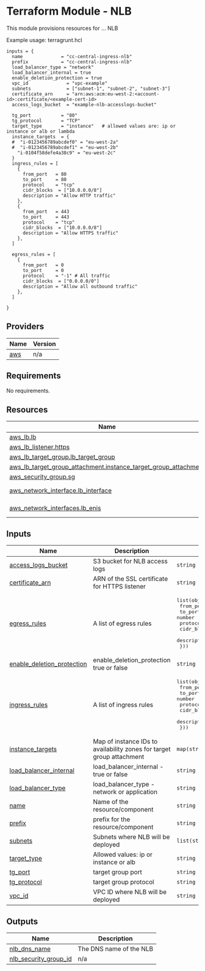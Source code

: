 <!-- BEGIN_TF_DOCS -->
# Terraform Module - NLB

This module provisions resources for ... NLB

Example usage: terragrunt.hcl

```hcl
inputs = {
  name              = "cc-central-ingress-nlb"
  prefix            = "cc-central-ingress-nlb"
  load_balancer_type = "network"
  load_balancer_internal = true
  enable_deletion_protection = true 
  vpc_id              = "vpc-example" 
  subnets             = ["subnet-1", "subnet-2", "subnet-3"] 
  certificate_arn     = "arn:aws:acm:eu-west-2:<account-id>:certificate/<example-cert-id>
  access_logs_bucket  = "example-nlb-accesslogs-bucket"

  tg_port           = "80"
  tg_protocol       = "TCP"
  target_type       = "instance"   # allowed values are: ip or instance or alb or lambda
  instance_targets  = {
  #  "i-0123456789abcdef0" = "eu-west-2a"
  #  "i-0123456789abcdef1" = "eu-west-2b"
    "i-0104f58defe4a38c9" = "eu-west-2c"
  }
  ingress_rules = [
    {
      from_port   = 80
      to_port     = 80
      protocol    = "tcp"
      cidr_blocks  = ["10.0.0.0/8"]
      description = "Allow HTTP traffic"
    },
    {
      from_port   = 443
      to_port     = 443
      protocol    = "tcp"
      cidr_blocks  = ["10.0.0.0/8"]
      description = "Allow HTTPS traffic"
    },
  ]

  egress_rules = [
    {
      from_port   = 0
      to_port     = 0
      protocol    = "-1" # All traffic
      cidr_blocks  = ["0.0.0.0/0"]
      description = "Allow all outbound traffic"
    },
  ]

}
``` 
## Providers

| Name | Version |
|------|---------|
| <a name="provider_aws"></a> [aws](#provider\_aws) | n/a |
## Requirements

No requirements.
## Resources

| Name | Type |
|------|------|
| [aws_lb.lb](https://registry.terraform.io/providers/hashicorp/aws/latest/docs/resources/lb) | resource |
| [aws_lb_listener.https](https://registry.terraform.io/providers/hashicorp/aws/latest/docs/resources/lb_listener) | resource |
| [aws_lb_target_group.lb_target_group](https://registry.terraform.io/providers/hashicorp/aws/latest/docs/resources/lb_target_group) | resource |
| [aws_lb_target_group_attachment.instance_target_group_attachment](https://registry.terraform.io/providers/hashicorp/aws/latest/docs/resources/lb_target_group_attachment) | resource |
| [aws_security_group.sg](https://registry.terraform.io/providers/hashicorp/aws/latest/docs/resources/security_group) | resource |
| [aws_network_interface.lb_interface](https://registry.terraform.io/providers/hashicorp/aws/latest/docs/data-sources/network_interface) | data source |
| [aws_network_interfaces.lb_enis](https://registry.terraform.io/providers/hashicorp/aws/latest/docs/data-sources/network_interfaces) | data source |
## Inputs

| Name | Description | Type | Default | Required |
|------|-------------|------|---------|:--------:|
| <a name="input_access_logs_bucket"></a> [access\_logs\_bucket](#input\_access\_logs\_bucket) | S3 bucket for NLB access logs | `string` | n/a | yes |
| <a name="input_certificate_arn"></a> [certificate\_arn](#input\_certificate\_arn) | ARN of the SSL certificate for HTTPS listener | `string` | n/a | yes |
| <a name="input_egress_rules"></a> [egress\_rules](#input\_egress\_rules) | A list of egress rules | <pre>list(object({<br/>    from_port   = number<br/>    to_port     = number<br/>    protocol    = string<br/>    cidr_blocks  = list(string)<br/>    description = string<br/>  }))</pre> | n/a | yes |
| <a name="input_enable_deletion_protection"></a> [enable\_deletion\_protection](#input\_enable\_deletion\_protection) | enable\_deletion\_protection true or false | `string` | n/a | yes |
| <a name="input_ingress_rules"></a> [ingress\_rules](#input\_ingress\_rules) | A list of ingress rules | <pre>list(object({<br/>    from_port   = number<br/>    to_port     = number<br/>    protocol    = string<br/>    cidr_blocks  = list(string)<br/>    description = string<br/>  }))</pre> | n/a | yes |
| <a name="input_instance_targets"></a> [instance\_targets](#input\_instance\_targets) | Map of instance IDs to availability zones for target group attachment | `map(string)` | n/a | yes |
| <a name="input_load_balancer_internal"></a> [load\_balancer\_internal](#input\_load\_balancer\_internal) | load\_balancer\_internal - true or false | `string` | n/a | yes |
| <a name="input_load_balancer_type"></a> [load\_balancer\_type](#input\_load\_balancer\_type) | load\_balancer\_type - network or application | `string` | n/a | yes |
| <a name="input_name"></a> [name](#input\_name) | Name of the resource/component | `string` | n/a | yes |
| <a name="input_prefix"></a> [prefix](#input\_prefix) | prefix for the resource/component | `string` | n/a | yes |
| <a name="input_subnets"></a> [subnets](#input\_subnets) | Subnets where NLB will be deployed | `list(string)` | n/a | yes |
| <a name="input_target_type"></a> [target\_type](#input\_target\_type) | Allowed values: ip or instance or alb | `string` | n/a | yes |
| <a name="input_tg_port"></a> [tg\_port](#input\_tg\_port) | target group port | `string` | n/a | yes |
| <a name="input_tg_protocol"></a> [tg\_protocol](#input\_tg\_protocol) | target group protocol | `string` | n/a | yes |
| <a name="input_vpc_id"></a> [vpc\_id](#input\_vpc\_id) | VPC ID where NLB will be deployed | `string` | n/a | yes |
## Outputs

| Name | Description |
|------|-------------|
| <a name="output_nlb_dns_name"></a> [nlb\_dns\_name](#output\_nlb\_dns\_name) | The DNS name of the NLB |
| <a name="output_nlb_security_group_id"></a> [nlb\_security\_group\_id](#output\_nlb\_security\_group\_id) | n/a |


<!-- END_TF_DOCS -->